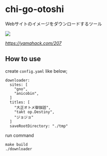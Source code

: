 # chi-go-otoshi

Webサイトのイメージをダウンロードするツール

![](https://6yye61ds.user.webaccel.jp/wp-content/uploads/2016/05/d21f8f61f424bd6f314d96e788b07825.jpg)

*https://yamahack.com/207*


## How to use

create `config.yaml` like below;

```
downloader:
  sites: [
    "gno",
    "anicobin",
  ]
  titles: [
    "大正オトメ御伽話",
    "takt op.Destiny",
    "ジョジョ"
  ]
  saveRootDirectory: "./tmp"
```

run command

```
make build
./downloader
```


